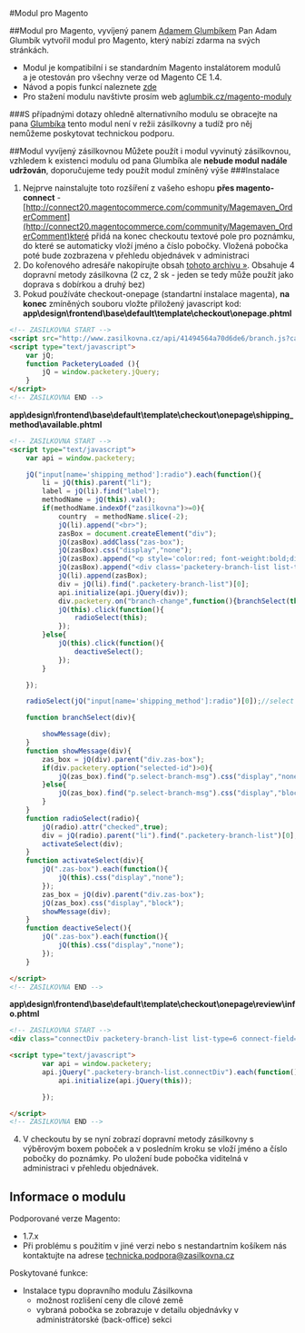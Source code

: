#Modul pro Magento

##Modul pro Magento, vyvíjený panem [Adamem Glumbíkem]("http://aglumbik.cz")
Pan Adam Glumbík vytvořil modul pro Magento, který nabízí zdarma na svých stránkách.
* Modul je kompatibilní i se standardním Magento instalátorem modulů<br> a je otestován pro všechny verze od Magento CE 1.4.
* Návod a popis funkcí naleznete [zde](http://www.zasilkovna.cz/soubory/aglumbik_zasilkovna.pdf")
* Pro stažení modulu navštivte prosím web [aglumbik.cz/magento-moduly]("http://aglumbik.cz/magento-moduly")

###S případnými dotazy ohledně alternativního modulu se obracejte na pana [Glumbíka](mailto:glumbik@aglumbik.cz) tento modul není v režii zásilkovny a tudíž pro něj nemůžeme poskytovat technickou podporu.

##Modul vyvíjený zásilkovnou
Můžete použít i modul vyvinutý zásilkovnou, vzhledem k existenci modulu od pana Glumbíka ale **nebude modul nadále udržován**, doporučujeme tedy použít modul zmíněný výše
###Instalace
1. Nejprve nainstalujte toto rozšíření z vašeho eshopu **přes magento-connect** - [http://connect20.magentocommerce.com/community/Magemaven_OrderComment](http://connect20.magentocommerce.com/community/Magemaven_OrderComment)které přidá na konec checkoutu textové pole pro poznámku, do které se automaticky vloží jméno a číslo pobočky. Vložená pobočka poté bude zozbrazena v přehledu objednávek v administraci
2. Do kořenového adresáře nakopírujte obsah [tohoto archivu »](http://www.zasilkovna.cz/soubory/magento-module.zip). Obsahuje 4 dopravní metody zásilkovna (2 cz, 2 sk - jeden se tedy může použít jako doprava s dobírkou a druhý bez)
3. Pokud používáte checkout-onepage (standartní instalace magenta), <strong>na konec</strong> zmíněných souboru vložte přiložený javascript kod: <br>
**app\design\frontend\base\default\template\checkout\onepage.phtml**
```html
<!-- ZASILKOVNA START -->
<script src="http://www.zasilkovna.cz/api/41494564a70d6de6/branch.js?callback=PacketeryLoaded"></script>
<script type="text/javascript">
	var jQ;
	function PacketeryLoaded (){
		jQ = window.packetery.jQuery;
	}
</script>
<!-- ZASILKOVNA END -->
```	
**app\design\frontend\base\default\template\checkout\onepage\shipping_method\available.phtml**
```html
<!-- ZASILKOVNA START -->
<script type="text/javascript">
	var api = window.packetery;

	jQ("input[name='shipping_method']:radio").each(function(){
		li = jQ(this).parent("li");
		label = jQ(li).find("label");
		methodName = jQ(this).val();
		if(methodName.indexOf("zasilkovna")>=0){
			country  = methodName.slice(-2);
			jQ(li).append("<br>");
			zasBox = document.createElement("div");
			jQ(zasBox).addClass("zas-box");
			jQ(zasBox).css("display","none");
			jQ(zasBox).append("<p style='color:red; font-weight:bold;display:none;' class='select-branch-msg'>Vyberte pobo&amp;ccaron;ku</p>");
			jQ(zasBox).append("<div class='packetery-branch-list list-type=1 country=" + country + "'>Na&amp;ccaron;&iacute;t&amp;aacute;m seznam pobo&amp;ccaron;ek</div>");
			jQ(li).append(zasBox);
			div = jQ(li).find(".packetery-branch-list")[0];
			api.initialize(api.jQuery(div));
			div.packetery.on("branch-change",function(){branchSelect(this)});
			jQ(this).click(function(){
				radioSelect(this);
			});
		}else{
			jQ(this).click(function(){
				deactiveSelect();
			});
		}

	});

	radioSelect(jQ("input[name='shipping_method']:radio")[0]);//select first

	function branchSelect(div){

		showMessage(div);
	}
	function showMessage(div){
		zas_box = jQ(div).parent("div.zas-box");
		if(div.packetery.option("selected-id")>0){
			jQ(zas_box).find("p.select-branch-msg").css("display","none");
		}else{
			jQ(zas_box).find("p.select-branch-msg").css("display","block");
		}
	}
	function radioSelect(radio){
		jQ(radio).attr("checked",true);
		div = jQ(radio).parent("li").find(".packetery-branch-list")[0];
		activateSelect(div);
	}
	function activateSelect(div){
		jQ(".zas-box").each(function(){
			jQ(this).css("display","none");
		});
		zas_box = jQ(div).parent("div.zas-box");
		jQ(zas_box).css("display","block");
		showMessage(div);
	}
	function deactiveSelect(){
		jQ(".zas-box").each(function(){
			jQ(this).css("display","none");
		});
	}

</script>
<!-- ZASILKOVNA END -->
```	
**app\design\frontend\base\default\template\checkout\onepage\review\info.phtml**
```html
<!-- ZASILKOVNA START -->
<div class="connectDiv packetery-branch-list list-type=6 connect-field=#ordercomment-comment" style="border: 1px dotted black;"></div>

<script type="text/javascript">
        var api = window.packetery;
        api.jQuery(".packetery-branch-list.connectDiv").each(function(){
            api.initialize(api.jQuery(this));

        });

</script>
<!-- ZASILKOVNA END -->
```
4. V checkoutu by se nyní zobrazí dopravní metody zásilkovny s výběrovým boxem poboček a v posledním kroku se vloží jméno a číslo pobočky do poznámky. Po uložení bude pobočka viditelná v administraci v přehledu objednávek.

<h2>Informace o modulu</h2>
<p>Podporované verze Magento:</p>
<ul>
	<li>1.7.x</li>
	<li>Při problému s použitím v jiné verzi nebo s nestandartním košíkem nás kontaktujte na adrese <a href="mailto:technicka.podpora@zasilkovna.cz">technicka.podpora@zasilkovna.cz</a></li>
</ul>
<p>Poskytované funkce:</p>
<ul>
	<li>Instalace typu dopravního modulu Zásilkovna
		<ul>
			<li>možnost rozlišení ceny dle cílové země</li>
			<li>vybraná pobočka se zobrazuje v detailu objednávky v administrátorské (back-office) sekci</li>
		</ul>
	
